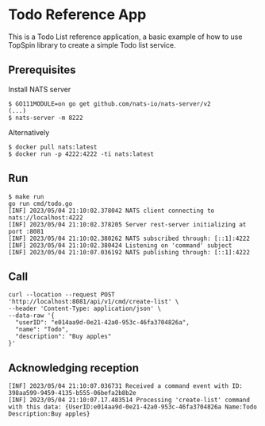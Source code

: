 # Todo Reference App

This is a Todo List reference application, a basic example of how to use TopSpin library to create a simple Todo list service.

## Prerequisites
Install NATS server
```shell
$ GO111MODULE=on go get github.com/nats-io/nats-server/v2
(...)
$ nats-server -m 8222
```

Alternatively
```shell
$ docker pull nats:latest
$ docker run -p 4222:4222 -ti nats:latest
````

## Run
```shell
$ make run
go run cmd/todo.go
[INF] 2023/05/04 21:10:02.378042 NATS client connecting to nats://localhost:4222
[INF] 2023/05/04 21:10:02.378205 Server rest-server initializing at port :8081
[INF] 2023/05/04 21:10:02.380262 NATS subscribed through: [::1]:4222
[INF] 2023/05/04 21:10:02.380424 Listening on 'command' subject
[INF] 2023/05/04 21:10:07.036192 NATS publishing through: [::1]:4222
```

## Call
```shell
curl --location --request POST 'http://localhost:8081/api/v1/cmd/create-list' \
--header 'Content-Type: application/json' \
--data-raw '{
  "userID": "e014aa9d-0e21-42a0-953c-46fa3704826a",
  "name": "Todo",
  "description": "Buy apples"
}'
```

## Acknowledging reception
```shell
[INF] 2023/05/04 21:10:07.036731 Received a command event with ID: 398aa599-9459-4135-b555-06befa2b8b2e
[INF] 2023/05/04 21:10:07.17.483514 Processing 'create-list' command with this data: {UserID:e014aa9d-0e21-42a0-953c-46fa3704826a Name:Todo Description:Buy apples}
```
